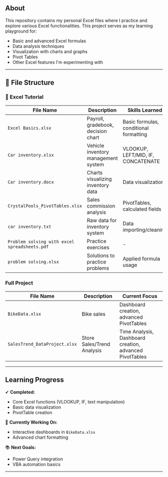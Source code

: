 ## About

This repository contains my personal Excel files where I practice and explore various Excel functionalities. This project serves as my learning playground for:

- Basic and advanced Excel formulas
- Data analysis techniques
- Visualization with charts and graphs
- Pivot Tables
- Other Excel features I'm experimenting with
---

## 📁 File Structure

### 📂 Excel Tutorial
| File Name | Description | Skills Learned |
|-----------|-------------|----------------|
| `Excel Basics.xlsx` | Payroll, gradebook, decision chart | Basic formulas, conditional formatting |
| `Car inventory.xlsx` | Vehicle inventory management system | VLOOKUP, LEFT/MID, IF, CONCATENATE |
| `Car inventory.docx` | Charts visualizing inventory data | Data visualization |
| `CrystalPools_PivotTables.xlsx` | Sales commission analysis | PivotTables, calculated fields |
| `car inventory.txt` | Raw data for inventory system | Data importing/cleaning |
| `Problem solving with excel spreadsheets.pdf` | Practice exercises | - |
| `problem solving.xlsx` | Solutions to practice problems | Applied formula usage |

### Full Project
| File Name | Description | Current Focus |
|-----------|-------------|---------------|
| `BikeData.xlsx` | Bike sales | Dashboard creation, advanced PivotTables |
| `SalesTrend_DataProject.xlsx` | Store Sales/Trend Analysis | Time Analysis, Dashboard creation, advanced PivotTables |

---

## Learning Progress

✔ **Completed:**
- Core Excel functions (VLOOKUP, IF, text manipulation)
- Basic data visualization
- PivotTable creation

🔧 **Currently Working On:**
- Interactive dashboards in `BikeData.xlsx`
- Advanced chart formatting

📚 **Next Goals:**
- Power Query integration
- VBA automation basics

---
